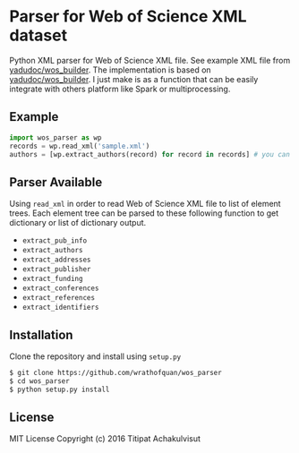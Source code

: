 # Parser for Web of Science XML dataset

Python XML parser for Web of Science XML file. See example XML file from
[yadudoc/wos_builder](https://github.com/yadudoc/wos_builder/blob/master/sample.xml).
The implementation is based on [yadudoc/wos_builder](https://github.com/yadudoc/wos_builder).
I just make is as a function that can be easily integrate with others platform like
Spark or multiprocessing.

## Example

```python
import wos_parser as wp
records = wp.read_xml('sample.xml')
authors = [wp.extract_authors(record) for record in records] # you can flatten and transform to dataframe
```

## Parser Available

Using `read_xml` in order to read Web of Science XML file to list of element trees.
Each element tree can be parsed to these following function to get dictionary or
list of dictionary output.

- `extract_pub_info`
- `extract_authors`
- `extract_addresses`
- `extract_publisher`
- `extract_funding`
- `extract_conferences`
- `extract_references`
- `extract_identifiers`

## Installation

Clone the repository and install using `setup.py`

```bash
$ git clone https://github.com/wrathofquan/wos_parser
$ cd wos_parser
$ python setup.py install
```



## License

MIT License Copyright (c) 2016 Titipat Achakulvisut
